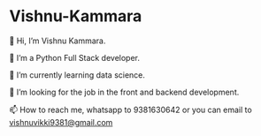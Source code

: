 # Vishnu-Kammara

👋 Hi, I’m Vishnu Kammara.

👀 I’m a Python Full Stack developer.

🌱 I’m currently learning data science.

💞️ I’m looking for the job in the front and backend development.

📫 How to reach me, whatsapp to 9381630642 or you can email to vishnuvikki9381@gmail.com
